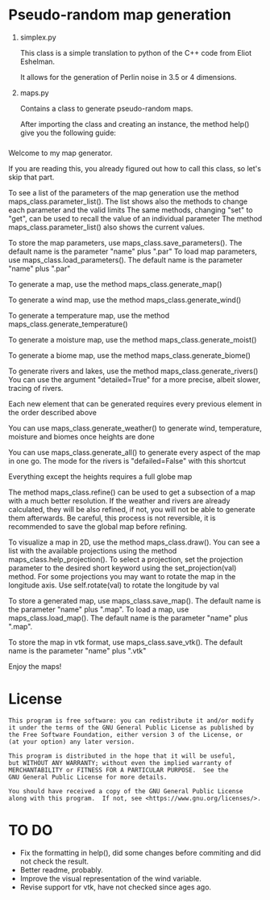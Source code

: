 # Pseudo-random map generation

1. simplex.py

   This class is a simple translation to python of the C++ code from Eliot Eshelman.
   
   It allows for the generation of Perlin noise in 3.5 or 4 dimensions.
   
2. maps.py

   Contains a class to generate pseudo-random maps.
   
   After importing the class and creating an instance, the method help() give you the following guide:

###

 Welcome to my map generator.

 If you are reading this, you already figured out how
 to call this class, so let's skip that part.

 To see a list of the parameters of the map generation
 use the method maps_class.parameter_list().
 The list shows also the methods to change each
 parameter and the valid limits
 The same methods, changing "set" to "get", can be
 used to recall the value of an individual parameter
 The method maps_class.parameter_list() also shows
 the current values.

 To store the map parameters, use
 maps_class.save_parameters(). The default name is
 the parameter "name" plus ".par"
 To load map parameters, use
 maps_class.load_parameters(). The default name is
 the parameter "name" plus ".par"

 To generate a map, use the method
 maps_class.generate_map()

 To generate a wind map, use the method
 maps_class.generate_wind()

 To generate a temperature map, use the method
 maps_class.generate_temperature()

 To generate a moisture map, use the method
 maps_class.generate_moist()

 To generate a biome map, use the method
 maps_class.generate_biome()

 To generate rivers and lakes, use the method
 maps_class.generate_rivers()
 You can use the argument "detailed=True" for a 
 more precise, albeit slower, tracing of rivers.

 Each new element that can be generated requires
 every previous element in the order described above

 You can use maps_class.generate_weather() to generate
 wind, temperature, moisture and biomes once heights
 are done

 You can use maps_class.generate_all() to generate
 every aspect of the map in one go. The mode for the 
 rivers is "defailed=False" with this shortcut

 Everything except the heights requires a full globe map

 The method maps_class.refine() can be used to get a 
 subsection of a map with a much better resolution.
 If the weather and rivers are already calculated, they will
 be also refined, if not, you will not be able to generate them
 afterwards. Be careful, this process is not reversible, 
 it is recommended to save the global map before refining.

 To visualize a map in 2D, use the method
 maps_class.draw(). You can see a list with the
 available projections using the method
 maps_class.help_projection(). To select a
 projection, set the projection parameter to the
 desired short keyword using the set_projection(val)
 method.
 For some projections you may want to rotate the map
 in the longitude axis. Use self.rotate(val) to
 rotate the longitude by val

 To store a generated map, use maps_class.save_map().
 The default name is the parameter "name" plus ".map".
 To load a map, use maps_class.load_map(). The default
 name is the parameter "name" plus ".map".

 To store the map in vtk format, use
 maps_class.save_vtk(). The default name is the
 parameter "name" plus ".vtk"

 Enjoy the maps!
 
# License

    This program is free software: you can redistribute it and/or modify
    it under the terms of the GNU General Public License as published by
    the Free Software Foundation, either version 3 of the License, or
    (at your option) any later version.

    This program is distributed in the hope that it will be useful,
    but WITHOUT ANY WARRANTY; without even the implied warranty of
    MERCHANTABILITY or FITNESS FOR A PARTICULAR PURPOSE.  See the
    GNU General Public License for more details.

    You should have received a copy of the GNU General Public License
    along with this program.  If not, see <https://www.gnu.org/licenses/>.
 
###
 
 # TO DO

  - Fix the formatting in help(), did some changes before commiting and did not check the result.
  - Better readme, probably.
  - Improve the visual representation of the wind variable.
  - Revise support for vtk, have not checked since ages ago.


